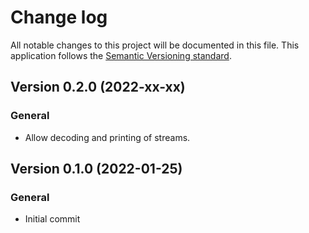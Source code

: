 # Change log
All notable changes to this project will be documented in this file.
This application follows the [Semantic Versioning standard](https://semver.org/).


## Version 0.2.0 (2022-xx-xx)

### General
- Allow decoding and printing of streams.

## Version 0.1.0 (2022-01-25)

### General
- Initial commit